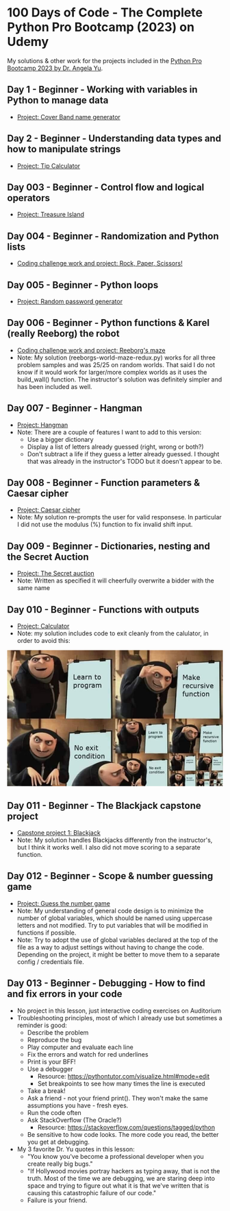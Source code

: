 # 100 Days of Code - The Complete Python Pro Bootcamp (2023) on Udemy

My solutions & other work for the projects included in the [Python Pro Bootcamp 2023 by Dr. Angela Yu](https://www.udemy.com/course/100-days-of-code/).

## Day 1 - Beginner - Working with variables in Python to manage data

* [Project: Cover Band name generator](/Day-001/.)

## Day 2 - Beginner - Understanding data types and how to manipulate strings

* [Project: Tip Calculator](/Day-002/.)

## Day 003 - Beginner - Control flow and logical operators

* [Project: Treasure Island](/Day-003/.)

## Day 004 - Beginner - Randomization and Python lists

* [Coding challenge work and project: Rock, Paper, Scissors!](/Day-004/.)

## Day 005 - Beginner - Python loops

* [Project: Random password generator](/Day-005/.)

## Day 006 - Beginner - Python functions & Karel (really Reeborg) the robot

* [Coding challenge work and project: Reeborg's maze](/Day-006/.)
* Note: My solution (reeborgs-world-maze-redux.py) works for all three problem
    samples and was 25/25 on random worlds.  That said I do not know if it would
    work for larger/more complex worlds as it uses the build_wall() function.
    The instructor's solution was definitely simpler and has been included as well.

## Day 007 - Beginner - Hangman

* [Project: Hangman](/Day-007/.)
* Note: There are a couple of features I want to add to this version:
  * Use a bigger dictionary
  * Display a list of letters already guessed (right, wrong or both?)
  * Don't subtract a life if they guess a letter already guessed.  I thought that was already in the instructor's TODO but it doesn't appear to be.

## Day 008 - Beginner - Function parameters & Caesar cipher

* [Project: Caesar cipher](/Day-008/)
* Note: My solution re-prompts the user for valid responsese.  In particular I did not use the modulus (%) function to fix invalid shift input.

## Day 009 - Beginner - Dictionaries, nesting and the Secret Auction

* [Project: The Secret auction](/Day-009/.)
* Note: Written as specified it will cheerfully overwrite a bidder with the same name

## Day 010 - Beginner - Functions with outputs

* [Project: Calculator](/Day-010/.)
* Note: my solution includes code to exit cleanly from the calulator, in order to avoid this:

![Recursion!][def]

[def]: /images/recursion_image.png

## Day 011 - Beginner - The Blackjack capstone project

* [Capstone project 1: Blackjack](/Day-011/.)
* Note: My solution handles Blackjacks differently fron the instructor's, but I think it works well.  I also did not move scoring to a separate function.

## Day 012 - Beginner - Scope & number guessing game

* [Project: Guess the number game](/Day-012/.)
* Note: My understanding of general code design is to minimize the number of global variables, which should be named using uppercase letters and not modified.  Try to put variables that will be modified in functions if possible.
* Note: Try to adopt the use of global variables declared at the top of the file as a way to adjust settings without having to change the code.  Depending on the project, it might be better to move them to a separate config / credentials file.

## Day 013 - Beginner - Debugging - How to find and fix errors in your code

* No project in this lesson, just interactive coding exercises on Auditorium
* Troubleshooting principles, most of which I already use but sometimes a reminder is good:
  * Describe the problem
  * Reproduce the bug
  * Play computer and evaluate each line
  * Fix the errors and watch for red underlines
  * Print is your BFF!
  * Use a debugger
    * Resource: <https://pythontutor.com/visualize.html#mode=edit>
    * Set breakpoints to see how many times the line is executed
  * Take a break!
  * Ask a friend - not your friend print(). They won't make the same assumptions you have - fresh eyes.
  * Run the code often
  * Ask StackOverflow (The Oracle?)
    * Resource: <https://stackoverflow.com/questions/tagged/python>
  * Be sensitive to how code looks.  The more code you read, the better you get at debugging.
* My 3 favorite Dr. Yu quotes in this lesson:
  * "You know you've become a professional developer when you create really big bugs."
  * "If Hollywood movies portray hackers as typing away, that is not the truth. Most of the time we are debugging, we are staring deep into space and trying to figure out what it is that we've written that is causing this catastrophic failure of our code."
  * Failure is your friend.
